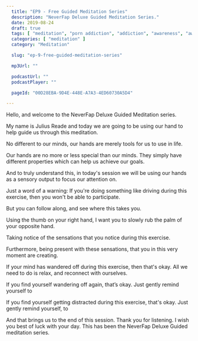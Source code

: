 ```yaml
---
  title: "EP9 - Free Guided Meditation Series"
  description: "NeverFap Deluxe Guided Meditation Series."
  date: 2019-08-24
  draft: true
  tags: [ "meditation", "porn addiction", "addiction", "awareness", "awareness exercises", "perspective", "nofap", "neverfap", "neverfap deluxe" ]
  categories: [ "meditation" ]
  category: "Meditation"

  slug: "ep-9-free-guided-meditation-series"

  mp3Url: ""

  podcastUrl: ""
  podcastPlayer: ""

  pageId: "00D28EBA-9D4E-448E-A7A3-4ED60730A5D4"

---
```


<!-- senses -->

Hello, and welcome to the NeverFap Deluxe Guided Meditation series.

My name is Julius Reade and today we are going to be using our hand to help guide us through this meditation.

No different to our minds, our hands are merely tools for us to use in life.

Our hands are no more or less special than our minds. They simply have different properties which can help us achieve our goals.

And to truly understand this, in today's session we will be using our hands as a sensory output to focus our attention on.

Just a word of a warning: If you're doing something like driving during this exercise, then you won't be able to participate.

But you can follow along, and see where this takes you.

Using the thumb on your right hand, I want you to slowly rub the palm of your opposite hand.

Taking notice of the sensations that you notice during this exercise.

Furthermore, being present with these sensations, that you in this very moment are creating.






If your mind has wandered off during this exercise, then that's okay. All we need to do is relax, and reconnect with ourselves.


If you find yourself wandering off again, that’s okay. Just gently remind yourself to


If you find yourself getting distracted during this exercise, that's okay. Just gently remind yourself, to


And that brings us to the end of this session. Thank you for listening. I wish you best of luck with your day. This has been the NeverFap Deluxe Guided meditation series.

